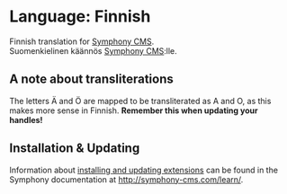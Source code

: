 # Language: Finnish

Finnish translation for [Symphony CMS](http://www.symphony-cms.com).  
Suomenkielinen käännös [Symphony CMS](http://www.symphony-cms.com):lle.

## A note about transliterations

The letters Ä and Ö are mapped to be transliterated as A and O, as this makes more sense in Finnish. **Remember this when updating your handles!**

## Installation & Updating

Information about [installing and updating extensions](http://symphony-cms.com/learn/tasks/view/install-an-extension/) can be found in the Symphony documentation at <http://symphony-cms.com/learn/>.
